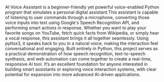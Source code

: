  AI Voice Assistant is a beginner-friendly yet powerful voice-enabled Python program that simulates a personal digital assistant.This assistant is capable of listening to user commands through a microphone, converting those voice inputs into text using Google's Speech Recognition API, and performing smart actions in response. Whether you want to play your favorite songs on YouTube, fetch quick facts from Wikipedia, or simply hear a vocal response, this assistant brings it all together seamlessly. Using pyttsx3, it speaks back to you in a natural voice, making the interaction feel conversational and engaging. Built entirely in Python, this project serves as a practical demonstration of how speech recognition, text-to-speech synthesis, and web automation can come together to create a real-time, responsive AI tool. It’s an excellent foundation for anyone interested in building smart assistants or exploring voice interaction systems, with clear potential for expansion into more advanced AI-driven applications.

